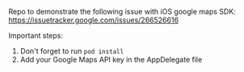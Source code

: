 Repo to demonstrate the following issue with iOS google maps SDK:
https://issuetracker.google.com/issues/266526616

Important steps:
1. Don't forget to run `pod install`
2. Add your Google Maps API key in the AppDelegate file

